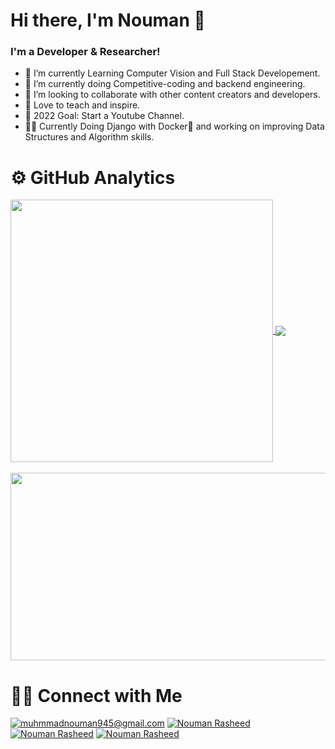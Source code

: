 # Hi there, I'm Nouman 👋

### I'm a Developer & Researcher!

* 🔭 I’m currently Learning Computer Vision and Full Stack Developement.
* 🌱 I’m currently doing Competitive-coding and backend engineering.
* 👯 I’m looking to collaborate with other content creators and developers.
* 📢 Love to teach and inspire.
* 🥅 2022 Goal: Start a Youtube Channel.
* 👨‍💻 Currently Doing Django with Docker🤯 and working on improving Data Structures and Algorithm skills.

# ⚙️ GitHub Analytics

<a href="https://github.com/Nouman945">
  <img align="Center" width="420" src="https://github-readme-stats.vercel.app/api?username=Nouman945&show_icons=true&theme=gruvbox" />
</a>

<a href="https://github.com/Nouman945">
  <img align="Center" src="https://github-readme-stats.vercel.app/api/top-langs/?username=Nouman945&layout=compact&theme=gruvbox&langs_count=10&https://github.com/anuraghazra/github-readme-stats" />
</a>

<br>
</br>

<a href="https://github.com/Nouman945">
  <img height="300" width="780" align="Center" src="https://github-readme-streak-stats.herokuapp.com/?user=Nouman945&theme=gruvbox&https://github.com/DenverCoder1/github-readme-streak-stats" />
</a>


# 🤝🏻 Connect with Me

<a href="mailto:muhmmadnouman945@gmail.com">![muhmmadnouman945@gmail.com](https://img.shields.io/badge/Gmail-D14836?style=for-the-badge&logo=gmail&logoColor=white)</a>
<a href="https://www.linkedin.com/in/nouman-rasheed-5a003b157">![Nouman Rasheed](https://img.shields.io/badge/LinkedIn-0077B5?style=for-the-badge&logo=linkedin&logoColor=white)</a>
<a href="https://www.facebook.com/muhammad.nouman.92505956">![Nouman Rasheed](https://img.shields.io/badge/Facebook-1877F2?style=for-the-badge&logo=facebook&logoColor=white)</a>
<a href="https://www.instagram.com/_nouman_r">![Nouman Rasheed](https://img.shields.io/badge/Instagram-E4405F?style=for-the-badge&logo=instagram&logoColor=white)</a>


<!-- # 💻 Tech Stack


| <img alt ="Python Icon " src="https://camo.githubusercontent.com/a36bec52eb8c614228aed15db917d517618655a13bed224ce4b6f78cd00b8fbc/68747470733a2f2f7777772e6a696e672e666d2f636c6970696d672f66756c6c2f35332d3533373637305f707974686f6e2d706e672d66696c652d707974686f6e2d6c6f676f2d706e672e706e67" height="90" > | <img alt ="Django Icon " src="https://camo.githubusercontent.com/985dacf7c531ee3cc64599c1b461aeba1ea161061a02081c8c4fc6308ee3bb8a/68747470733a2f2f7777772e646a616e676f70726f6a6563742e636f6d2f6d2f696d672f6c6f676f732f646a616e676f
